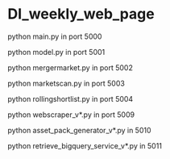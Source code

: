 # DI_weekly_web_page

python main.py in port 5000

python model.py in port 5001

python mergermarket.py in port 5002

python marketscan.py in port 5003

python rollingshortlist.py in port 5004

python webscraper_v*.py in port 5009

python asset_pack_generator_v*.py in 5010

python retrieve_bigquery_service_v*.py in 5011
